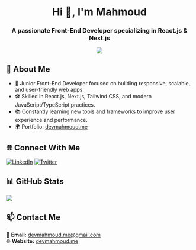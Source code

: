 <h1 align="center">Hi 👋, I'm Mahmoud</h1>
<h3 align="center">A passionate Front-End Developer specializing in React.js & Next.js</h3>

<p align="center">
  <img src="https://skillicons.dev/icons?i=html,css,js,ts,react,nextjs,vite,redux,tailwind,bootstrap,sass,materialui,nodejs,express,mongodb,supabase,firebase,git,github,figma,vscode" />
</p>


## 💫 About Me

- 🚀 Junior Front-End Developer focused on building responsive, scalable, and user-friendly web apps.
- 🛠 Skilled in React.js, Next.js, Tailwind CSS, and modern JavaScript/TypeScript practices.
- 📚 Constantly learning new tools and frameworks to improve user experience and performance.
- 🌍 Portfolio: [devmahmoud.me](https://devmahmoud.me)



## 🌐 Connect With Me

[![LinkedIn](https://img.shields.io/badge/LinkedIn-%230077B5.svg?style=for-the-badge&logo=linkedin&logoColor=white)](https://linkedin.com/in/mahmoud05) 
[![Twitter](https://img.shields.io/badge/Twitter-%231DA1F2.svg?style=for-the-badge&logo=Twitter&logoColor=white)](https://twitter.com/dev_mahmoud_05)


## 📊 GitHub Stats

![](https://github-readme-streak-stats.herokuapp.com/?user=M0mahmoud&theme=dark&hide_border=true)<br/>


## 📫 Contact Me

📩 **Email:** [devmahmoud.me@gmail.com](mailto:devmahmoud.me@gmail.com)  
🌐 **Website:** [devmahmoud.me](https://devmahmoud.me)
